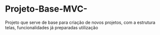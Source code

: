 # Projeto-Base-MVC-
Projeto que serve de base para criação de novos projetos, com a estrutura telas, funcionalidades já preparadas utilização
